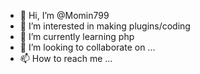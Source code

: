 - 👋 Hi, I’m @Momin799
- 👀 I’m interested in making plugins/coding
- 🌱 I’m currently learning php
- 💞️ I’m looking to collaborate on ...
- 📫 How to reach me ...

<!---
Momin799/Momin799 is a ✨ special ✨ repository because its `README.md` (this file) appears on your GitHub profile.
You can click the Preview link to take a look at your changes.
--->
